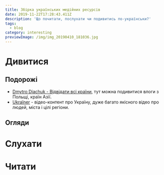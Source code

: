 ```yaml
---
title: Збірка українських медійних ресурсів
date: 2019-11-22T17:28:43.411Z
description: 'Що почитати, послухати чи подивитись по-українськи?'
tags:
  - blog
category: interesting
previewImage: /img/img_20190410_181036.jpg
---
```

# Дивитися

## Подорожі

* [Dmytro Diachuk - Відвідати всі країни](https://www.youtube.com/channel/UCnHJlaJfzvLXbizO51WUopw), тут можна подивитися влоги з Польщі, країн Азії.
* [Ukraїner](Ukraїner) - відео-контент про Україну, дуже багато якісного відео про людей, міста і цілі регіони.

## Огляди

# Слухати

# Читати
